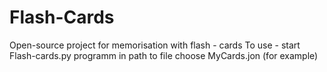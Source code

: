 # Flash-Cards
Open-source project for memorisation with flash - cards
To use - start Flash-cards.py programm in path to file choose MyCards.jon (for example)

